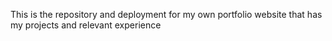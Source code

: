 This is the repository and deployment for my own portfolio website that has my projects and relevant experience

